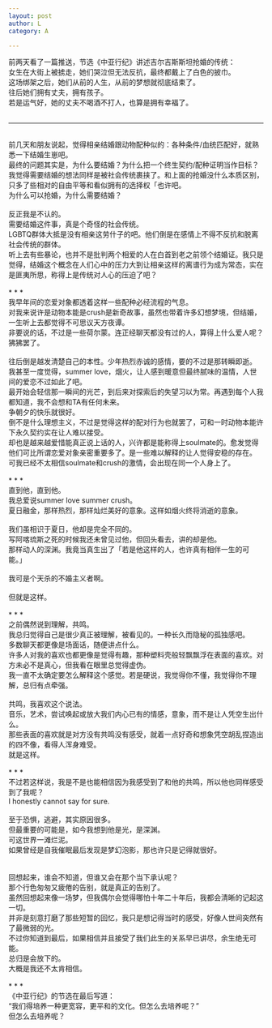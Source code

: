 ```yaml
---
layout: post
author: L
category: A

---
```

前两天看了一篇推送，节选《中亚行纪》讲述吉尔吉斯斯坦抢婚的传统：<br>
女生在大街上被掳走，她们哭泣但无法反抗，最终都戴上了白色的披巾。<br>
这场绑架之后，她们从前的人生，从前的梦想就彻底结束了。<br>
往后她们拥有丈夫，拥有孩子。<br>
若是运气好，她的丈夫不喝酒不打人，也算是拥有幸福了。<br>
<br>
* * *
<br>
前几天和朋友说起，觉得相亲结婚跟动物配种似的：各种条件/血统匹配好，就熟悉一下结婚生崽吧。<br>
最终的问题其实是，为什么要结婚？为什么把一个终生契约/配种证明当作目标？<br>
我觉得需要结婚的想法同样是被社会传统裹挟了。和上面的抢婚没什么本质区别，只多了些相对的自由平等和看似拥有的选择权「也许吧。<br>
为什么可以抢婚，为什么需要结婚？<br>
<br>
反正我是不认的。<br>
需要结婚这件事，真是个奇怪的社会传统。<br>
LGBTQ群体大抵是没有相亲这劳什子的吧。他们倒是在感情上不得不反抗和脱离社会传统的群体。<br>
听上去有些暴论，也并不是批判两个相爱的人在白首到老之前领个结婚证。我只是觉得，结婚这个概念在人们心中的压力大到让相亲这样的离谱行为成为常态，实在是匪夷所思，称得上是传统对人心的压迫了吧？<br>
<br>
* * *
<br>
我早年间的恋爱对象都透着这样一些配种必经流程的气息。<br>
对我来说许是动物本能是crush是新奇故事，虽然也带着许多幻想梦境，但结婚，一生听上去都觉得不可思议天方夜谭。<br>
非要说的话，不过是一些荷尔蒙。连正经聊天都没有过的人，算得上什么爱人呢？狒狒罢了。<br>
<br>
往后倒是越发清楚自己的本性。少年热烈赤诚的感情，要的不过是那转瞬即逝。<br>
我甚至一度觉得，summer love，烟火，让人感到暖意但最终腻味的温情，人世间的爱恋不过如此了吧。<br>
最开始会轻信那一瞬间的光芒，到后来对探索后的失望习以为常。再遇到每个人我都知道，我不会想和TA有任何未来。<br>
争朝夕的快乐就很好。<br>
倒不是什么理想主义，不过是觉得这样的配对行为也就罢了，可和一时动物本能许下永久契约实在让人难以接受。<br>
却也是越来越爱惜能真正说上话的人，兴许都是能称得上soulmate的。愈发觉得他们可比所谓恋爱对象亲密重要多了。是一些难以解释的让人觉得安稳的存在。<br>
可我已经不太相信soulmate和crush的激情，会出现在同一个人身上了。<br>
<br>
* * *
<br>
直到他，直到他。<br>
我总爱说summer love summer crush。<br>
夏日融金，那样热烈，那样灿烂美好的意象。这样如烟火终将消逝的意象。<br>
<br>
我们虽相识于夏日，他却是完全不同的。<br>
写阿喀琉斯之死的时候我还未曾见过他，但回头看去，讲的却是他。<br>
那样动人的深渊。我竟当真生出了「若是他这样的人，也许真有相伴一生的可能。」<br>
<br>
我可是个天杀的不婚主义者啊。<br>
<br>
但就是这样。<br>
<br>
* * *
<br>
之前偶然说到理解，共鸣。<br>
我总归觉得自己是很少真正被理解，被看见的。一种长久而隐秘的孤独感吧。<br>
多数聊天都更像是场面话，随便讲点什么。<br>
许多人对我的喜欢也都更像是觉得有趣，那种塑料壳般轻飘飘浮在表面的喜欢。对方未必不是真心，但我看在眼里总觉得虚伪。<br>
我一直不太确定要怎么解释这个感觉。若是硬说，我觉得你不懂，我觉得你不理解，总归有点牵强。<br>
<br>
共鸣，我喜欢这个说法。<br>
音乐，艺术，尝试唤起或放大我们内心已有的情感，意象，而不是让人凭空生出什么。<br>
那些表面的喜欢就是对方没有共鸣没有感受，就着一点好奇和想象凭空胡乱捏造出的四不像，看得人浑身难受。<br>
就是这样。<br>
<br>
* * *
<br>
不过若这样说，我是不是也能相信因为我感受到了和他的共鸣，所以他也同样感受到了我呢？<br>
I honestly cannot say for sure.  <br>
<br>
至于恐惧，逃避，其实原因很多。<br>
但最重要的可能是，如今我想到他是光，是深渊。<br>
可这世界一滩烂泥。<br>
如果曾经是自我催眠最后发现是梦幻泡影，那也许只是记得就很好。<br>
<br>
<br>
回想起来，谁会不知道，但谁又会在那个当下承认呢？<br>
那个行色匆匆又疲倦的告别，就是真正的告别了。<br>
虽然回想起来像一场梦，但我偶尔会觉得哪怕十年二十年后，我都会清晰的记起这一切。<br>
并非是刻意打磨了那些短暂的回忆，我只是想记得当时的感受，好像人世间突然有了最微弱的光。<br>
不过你知道到最后，如果相信并且接受了我们此生的关系早已讲尽，余生绝无可能。<br>
总归是会放下的。<br>
大概是我还不太肯相信。<br>
<br>
* * *
<br>
《中亚行纪》的节选在最后写道：<br>
“我们得培养一种更宽容，更平和的文化。但怎么去培养呢？”<br>
但怎么去培养呢？<br>
